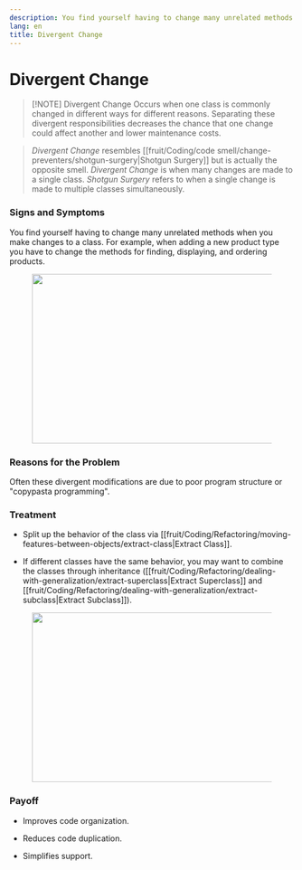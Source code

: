 ```yaml
---
description: You find yourself having to change many unrelated methods when you make changes to a class. For example, when adding a new product type you have to change the methods for finding, displaying, and ordering products.
lang: en
title: Divergent Change
---
```

# Divergent Change

> [!NOTE] Divergent Change
> Occurs when one class is commonly changed in different ways for different reasons. Separating these divergent responsibilities decreases the chance that one change could affect another and lower maintenance costs.

> *Divergent Change* resembles [[fruit/Coding/code smell/change-preventers/shotgun-surgery|Shotgun Surgery]] but is actually the opposite smell. *Divergent Change* is when many changes are made to a single class. *Shotgun Surgery* refers to when a single change is made to multiple classes simultaneously.

### Signs and Symptoms

You find yourself having to change many unrelated methods when you make changes to a class. For example, when adding a new product type you have to change the methods for finding, displaying, and ordering products.

<figure class="image">
<img
src="https://refactoring.guru/images/refactoring/content/smells/divergent-change-01.png?id=d62e68e1778d67bf82ff74064c24de33"
srcset="https://refactoring.guru/images/refactoring/content/smells/divergent-change-01-2x.png?id=1c7d20737703941d1e3f7ad85e180578 2x"
width="500" height="300" />
</figure>

### Reasons for the Problem

Often these divergent modifications are due to poor program structure or \"copypasta programming".

### Treatment

- Split up the behavior of the class via [[fruit/Coding/Refactoring/moving-features-between-objects/extract-class|Extract Class]].

- If different classes have the same behavior, you may want to combine the classes through inheritance ([[fruit/Coding/Refactoring/dealing-with-generalization/extract-superclass|Extract Superclass]] and [[fruit/Coding/Refactoring/dealing-with-generalization/extract-subclass|Extract Subclass]]).

<figure class="image">
<img
src="https://refactoring.guru/images/refactoring/content/smells/divergent-change-02.png?id=21b6fd7cba36f123c09497cb8f5a5625"
srcset="https://refactoring.guru/images/refactoring/content/smells/divergent-change-02-2x.png?id=581f6218d8a2393ece88419ad60831da 2x"
loading="lazy" width="500" height="300" />
</figure>

### Payoff

-   Improves code organization.

-   Reduces code duplication.

-   Simplifies support.
